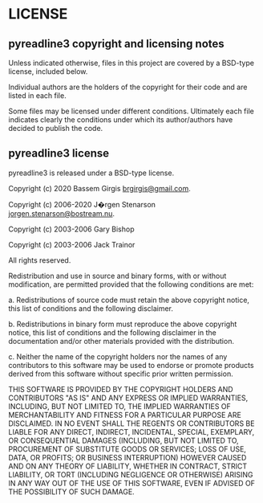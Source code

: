 # LICENSE

## pyreadline3 copyright and licensing notes

Unless indicated otherwise, files in this project are covered by a BSD-type
license, included below.

Individual authors are the holders of the copyright for their code and are
listed in each file.

Some files may be licensed under different conditions. Ultimately each file
indicates clearly the conditions under which its author/authors have
decided to publish the code.

## pyreadline3 license

pyreadline3 is released under a BSD-type license.

Copyright (c) 2020 Bassem Girgis <brgirgis@gmail.com>.

Copyright (c) 2006-2020 J�rgen Stenarson <jorgen.stenarson@bostream.nu>.

Copyright (c) 2003-2006 Gary Bishop

Copyright (c) 2003-2006 Jack Trainor

All rights reserved.

Redistribution and use in source and binary forms, with or without
modification, are permitted provided that the following conditions are met:

a. Redistributions of source code must retain the above copyright notice,
     this list of conditions and the following disclaimer.

b. Redistributions in binary form must reproduce the above copyright
     notice, this list of conditions and the following disclaimer in the
     documentation and/or other materials provided with the distribution.

c. Neither the name of the copyright holders nor the names of any
     contributors to this software may be used to endorse or promote products
     derived from this software without specific prior written permission.

THIS SOFTWARE IS PROVIDED BY THE COPYRIGHT HOLDERS AND CONTRIBUTORS "AS IS"
AND ANY EXPRESS OR IMPLIED WARRANTIES, INCLUDING, BUT NOT LIMITED TO, THE
IMPLIED WARRANTIES OF MERCHANTABILITY AND FITNESS FOR A PARTICULAR PURPOSE
ARE DISCLAIMED. IN NO EVENT SHALL THE REGENTS OR CONTRIBUTORS BE LIABLE FOR
ANY DIRECT, INDIRECT, INCIDENTAL, SPECIAL, EXEMPLARY, OR CONSEQUENTIAL
DAMAGES (INCLUDING, BUT NOT LIMITED TO, PROCUREMENT OF SUBSTITUTE GOODS OR
SERVICES; LOSS OF USE, DATA, OR PROFITS; OR BUSINESS INTERRUPTION) HOWEVER
CAUSED AND ON ANY THEORY OF LIABILITY, WHETHER IN CONTRACT, STRICT
LIABILITY, OR TORT (INCLUDING NEGLIGENCE OR OTHERWISE) ARISING IN ANY WAY
OUT OF THE USE OF THIS SOFTWARE, EVEN IF ADVISED OF THE POSSIBILITY OF SUCH
DAMAGE.
